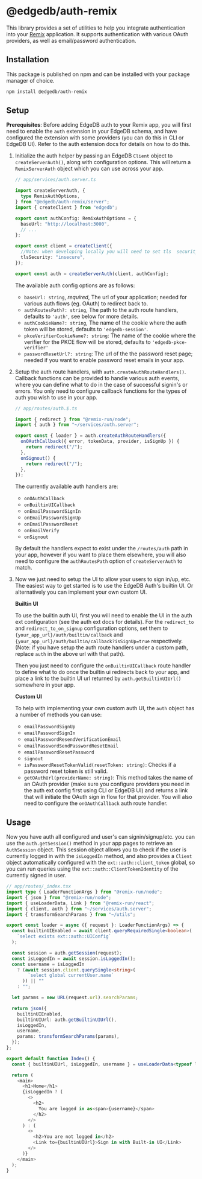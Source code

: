 # @edgedb/auth-remix

This library provides a set of utilities to help you integrate authentication into your [Remix](https://remix.run/) application.
It supports authentication with various OAuth providers, as well as email/password authentication.

## Installation

This package is published on npm and can be installed with your package manager of choice.

```bash
npm install @edgedb/auth-remix
```

## Setup

**Prerequisites**: Before adding EdgeDB auth to your Remix app, you will first need to enable the `auth` extension in your EdgeDB schema, and have configured the extension with some providers (you can do this in CLI or EdgeDB UI). Refer to the auth extension docs for details on how to do this.

1. Initialize the auth helper by passing an EdgeDB `Client` object to `createServerAuth()`, along with configuration options. This will return a `RemixServerAuth` object which you can use across your app.

   ```ts
   // app/services/auth.server.ts

   import createServerAuth, {
     type RemixAuthOptions,
   } from "@edgedb/auth-remix/server";
   import { createClient } from "edgedb";

   export const authConfig: RemixAuthOptions = {
     baseUrl: "http://localhost:3000",
     // ...
   };

   export const client = createClient({
     //Note: when developing locally you will need to set tls  security to insecure, because the dev server uses  self-signed certificates which will cause api calls with the fetch api to fail.
     tlsSecurity: "insecure",
   });

   export const auth = createServerAuth(client, authConfig);
   ```

   The available auth config options are as follows:

   - `baseUrl: string`, _required_, The url of your application; needed for various auth flows (eg. OAuth) to redirect back to.
   - `authRoutesPath?: string`, The path to the auth route handlers, defaults to `'auth'`, see below for more details.
   - `authCookieName?: string`, The name of the cookie where the auth token will be stored, defaults to `'edgedb-session'`.
   - `pkceVerifierCookieName?: string`: The name of the cookie where the verifier for the PKCE flow will be stored, defaults to `'edgedb-pkce-verifier'`
   - `passwordResetUrl?: string`: The url of the the password reset page; needed if you want to enable password reset emails in your app.

2. Setup the auth route handlers, with `auth.createAuthRouteHandlers()`. Callback functions can be provided to handle various auth events, where you can define what to do in the case of successful signin's or errors. You only need to configure callback functions for the types of auth you wish to use in your app.

   ```ts
   // app/routes/auth.$.ts

   import { redirect } from "@remix-run/node";
   import { auth } from "~/services/auth.server";

   export const { loader } = auth.createAuthRouteHandlers({
     onOAuthCallback({ error, tokenData, provider, isSignUp }) {
       return redirect("/");
     },
     onSignout() {
       return redirect("/");
     },
   });
   ```

   The currently available auth handlers are:

   - `onOAuthCallback`
   - `onBuiltinUICallback`
   - `onEmailPasswordSignIn`
   - `onEmailPasswordSignUp`
   - `onEmailPasswordReset`
   - `onEmailVerify`
   - `onSignout`

   By default the handlers expect to exist under the `/routes/auth` path in your app, however if you want to place them elsewhere, you will also need to configure the `authRoutesPath` option of `createServerAuth` to match.

3. Now we just need to setup the UI to allow your users to sign in/up, etc. The easiest way to get started is to use the EdgeDB Auth's builtin UI. Or alternatively you can implement your own custom UI.

   **Builtin UI**

   To use the builtin auth UI, first you will need to enable the UI in the auth ext configuration (see the auth ext docs for details). For the `redirect_to` and `redirect_to_on_signup` configuration options, set them to `{your_app_url}/auth/builtin/callback` and `{your_app_url}/auth/builtin/callback?isSignUp=true` respectively. (Note: if you have setup the auth route handlers under a custom path, replace `auth` in the above url with that path).

   Then you just need to configure the `onBuiltinUICallback` route handler to define what to do once the builtin ui redirects back to your app, and place a link to the builtin UI url returned by `auth.getBuiltinUIUrl()` somewhere in your app.

   **Custom UI**

   To help with implementing your own custom auth UI, the `auth` object has a number of methods you can use:

   - `emailPasswordSignUp`
   - `emailPasswordSignIn`
   - `emailPasswordResendVerificationEmail`
   - `emailPasswordSendPasswordResetEmail`
   - `emailPasswordResetPassword`
   - `signout`
   - `isPasswordResetTokenValid(resetToken: string)`: Checks if a password reset token is still valid.
   - `getOAuthUrl(providerName: string)`: This method takes the name of an OAuth provider (make sure you configure providers you need in the auth ext config first using CLI or EdgeDB UI) and returns a link that will initiate the OAuth sign in flow for that provider. You will also need to configure the `onOAuthCallback` auth route handler.

## Usage

Now you have auth all configured and user's can signin/signup/etc. you can use the `auth.getSession()` method in your app pages to retrieve an `AuthSession` object. This session object allows you to check if the user is currently logged in with the `isLoggedIn` method, and also provides a `Client` object automatically configured with the `ext::auth::client_token` global, so you can run queries using the `ext::auth::ClientTokenIdentity` of the currently signed in user.

```ts
// app/routes/_index.tsx
import type { LoaderFunctionArgs } from "@remix-run/node";
import { json } from "@remix-run/node";
import { useLoaderData, Link } from "@remix-run/react";
import { client, auth } from "~/services/auth.server";
import { transformSearchParams } from "~/utils";

export const loader = async ({ request }: LoaderFunctionArgs) => {
  const builtinUIEnabled = await client.queryRequiredSingle<boolean>(
    `select exists ext::auth::UIConfig`
  );

  const session = auth.getSession(request);
  const isLoggedIn = await session.isLoggedIn();
  const username = isLoggedIn
    ? (await session.client.querySingle<string>(
        `select global currentUser.name`
      )) || ""
    : "";

  let params = new URL(request.url).searchParams;

  return json({
    builtinUIEnabled,
    builtinUIUrl: auth.getBuiltinUIUrl(),
    isLoggedIn,
    username,
    params: transformSearchParams(params),
  });
};

export default function Index() {
  const { builtinUIUrl, isLoggedIn, username } = useLoaderData<typeof loader>();

  return (
    <main>
      <h1>Home</h1>
      {isLoggedIn ? (
        <>
          <h2>
            You are logged in as<span>{username}</span>
          </h2>
        </>
      ) : (
        <>
          <h2>You are not logged in</h2>
          <Link to={builtinUIUrl}>Sign in with Built-in UI</Link>
        </>
      )}
    </main>
  );
}
```
